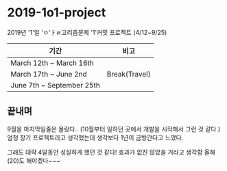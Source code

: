 # 2019-1o1-project
2019년 '1'일 'ㅇ'ㅏㄹ고리즘문제 '1'커밋 프로젝트 (4/12~9/25)

| 기간 |비고  |
|--|--|
| March 12th ~ March 16th |  |
| March 17th ~ June 2nd |Break(Travel)  |
| June 7th ~ September 25th|  |

## 끝내며
9월을 마지막일줄은 몰랐다.. (10월부터 일하던 곳에서 개발을 시작해서 그런 것 같다.)
엄청 장기 프로젝트라고 생각했는데 생각보다 1년이 금방간다고 느꼈다. 

그래도 대략 4달동안 성실하게 했던 것 같다!
효과가 없진 않았을 거라고 생각함
올해(20)도 해야겠다~~~
